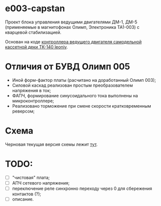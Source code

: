 # e003-capstan
Проект блока управления ведущими двигателями ДМ-1, ДМ-5 (применяемые в магнитофонах Олимп, Электроника ТА1-003) с кварцевой стабилизацией.

Основан на коде [контроллера ведущего двигателя самодельной кассетной деки TK-140 leoniv](http://leoniv.diod.club/projects/audio/tk-140/tk-140.html).

# Отличия от БУВД Олимп 005
- Иной форм-фактор платы (расчитано на доработанный Олимп 003);
- Силовой каскад реализован простым преобразователем напряжения в ток;
- ФАПЧ, формирование синусоидального тока выполнены на микроконтроллере;
- Реализовано торможение при смене скорости кратковременным реверсом;

# Схема
Черновая текущая версия схемы лежит [тут](/hw/rev1/main.pdf).

# TODO:
- [ ] "чистовая" плата;
- [ ] АПЧ сетевого напряжения;
- [ ] переключение реле синхронно переходу через 0 для сбережения контактов (?);
- [ ] описание.
